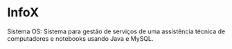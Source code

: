 # InfoX
Sistema OS: Sistema para gestão de serviços de uma assistência técnica de computadores e notebooks usando Java e MySQL.
